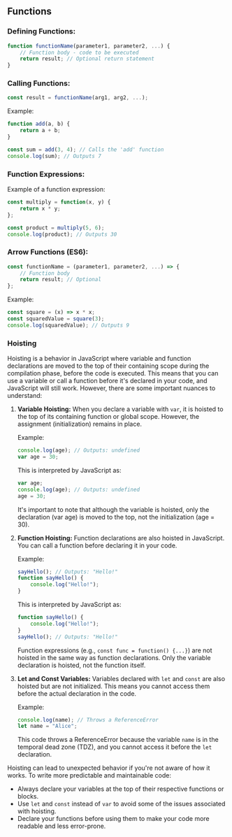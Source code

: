 ## Functions
### Defining Functions:
```javascript
function functionName(parameter1, parameter2, ...) {
    // Function body - code to be executed
    return result; // Optional return statement
}
```

### Calling Functions:
```javascript
const result = functionName(arg1, arg2, ...);
```

Example:

```javascript
function add(a, b) {
    return a + b;
}

const sum = add(3, 4); // Calls the 'add' function
console.log(sum); // Outputs 7
```

### Function Expressions:
Example of a function expression:

```javascript
const multiply = function(x, y) {
    return x * y;
};

const product = multiply(5, 6);
console.log(product); // Outputs 30
```

### Arrow Functions (ES6):
```javascript
const functionName = (parameter1, parameter2, ...) => {
    // Function body
    return result; // Optional
};
```

Example:
```javascript
const square = (x) => x * x;
const squaredValue = square(3);
console.log(squaredValue); // Outputs 9
```

### Hoisting
Hoisting is a behavior in JavaScript where variable and function declarations are moved to the top of their containing scope during the compilation phase, before the code is executed. This means that you can use a variable or call a function before it's declared in your code, and JavaScript will still work. However, there are some important nuances to understand:

1. **Variable Hoisting:**
   When you declare a variable with `var`, it is hoisted to the top of its containing function or global scope. However, the assignment (initialization) remains in place.

   Example:
   ```javascript
   console.log(age); // Outputs: undefined
   var age = 30;
   ```

   This is interpreted by JavaScript as:
   ```javascript
   var age;
   console.log(age); // Outputs: undefined
   age = 30;
   ```

   It's important to note that although the variable is hoisted, only the declaration (var age) is moved to the top, not the initialization (age = 30).

2. **Function Hoisting:**
   Function declarations are also hoisted in JavaScript. You can call a function before declaring it in your code.

   Example:
   ```javascript
   sayHello(); // Outputs: "Hello!"
   function sayHello() {
       console.log("Hello!");
   }
   ```

   This is interpreted by JavaScript as:
   ```javascript
   function sayHello() {
       console.log("Hello!");
   }
   sayHello(); // Outputs: "Hello!"
   ```

   Function expressions (e.g., `const func = function() {...}`) are not hoisted in the same way as function declarations. Only the variable declaration is hoisted, not the function itself.

3. **Let and Const Variables:**
   Variables declared with `let` and `const` are also hoisted but are not initialized. This means you cannot access them before the actual declaration in the code.

   Example:
   ```javascript
   console.log(name); // Throws a ReferenceError
   let name = "Alice";
   ```

   This code throws a ReferenceError because the variable `name` is in the temporal dead zone (TDZ), and you cannot access it before the `let` declaration.

Hoisting can lead to unexpected behavior if you're not aware of how it works. To write more predictable and maintainable code:
- Always declare your variables at the top of their respective functions or blocks.
- Use `let` and `const` instead of `var` to avoid some of the issues associated with hoisting.
- Declare your functions before using them to make your code more readable and less error-prone.
